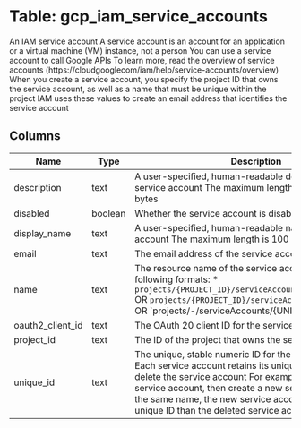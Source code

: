 
# Table: gcp_iam_service_accounts
An IAM service account A service account is an account for an application or a virtual machine (VM) instance, not a person You can use a service account to call Google APIs To learn more, read the overview of service accounts (https://cloudgooglecom/iam/help/service-accounts/overview) When you create a service account, you specify the project ID that owns the service account, as well as a name that must be unique within the project IAM uses these values to create an email address that identifies the service account
## Columns
| Name        | Type           | Description  |
| ------------- | ------------- | -----  |
|description|text|A user-specified, human-readable description of the service account The maximum length is 256 UTF-8 bytes|
|disabled|boolean|Whether the service account is disabled|
|display_name|text|A user-specified, human-readable name for the service account The maximum length is 100 UTF-8 bytes|
|email|text|The email address of the service account|
|name|text|The resource name of the service account In one of the following formats: * `projects/{PROJECT_ID}/serviceAccounts/{EMAIL_ADDRESS}` OR `projects/{PROJECT_ID}/serviceAccounts/{UNIQUE_ID}` OR `projects/-/serviceAccounts/{UNIQUE_ID}|
|oauth2_client_id|text|The OAuth 20 client ID for the service account|
|project_id|text|The ID of the project that owns the service account|
|unique_id|text|The unique, stable numeric ID for the service account Each service account retains its unique ID even if you delete the service account For example, if you delete a service account, then create a new service account with the same name, the new service account has a different unique ID than the deleted service account|
